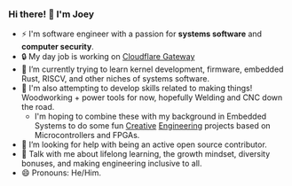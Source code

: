 ### Hi there! 👋 I'm Joey

- ⚡️ I'm software engineer with a passion for **systems software** and **computer security**. 
- 🔒 My day job is working on [Cloudflare Gateway](https://blog.cloudflare.com/tag/gateway/)
- 🌱 I’m currently trying to learn kernel development, firmware, embedded Rust, RISCV, and other niches of systems software.
- 🌱 I'm also attempting to develop skills related to making things! Woodworking + power tools for now, hopefully Welding and CNC down the road.
    - I'm hoping to combine these with my background in Embedded Systems to do some fun [Creative](https://www.youtube.com/c/StuffMadeHere) [Engineering](https://www.youtube.com/c/MarkRober) projects based on Microcontrollers and FPGAs.
- 🤔 I’m looking for help with being an active open source contributor.
- 💬 Talk with me about lifelong learning, the growth mindset, diversity bonuses, and making engineering inclusive to all.
- 😄 Pronouns: He/Him.
